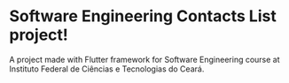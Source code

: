 # Software Engineering Contacts List project!
A project made with Flutter framework for Software Engineering course at Instituto Federal de Ciências e Tecnologias do Ceará.
